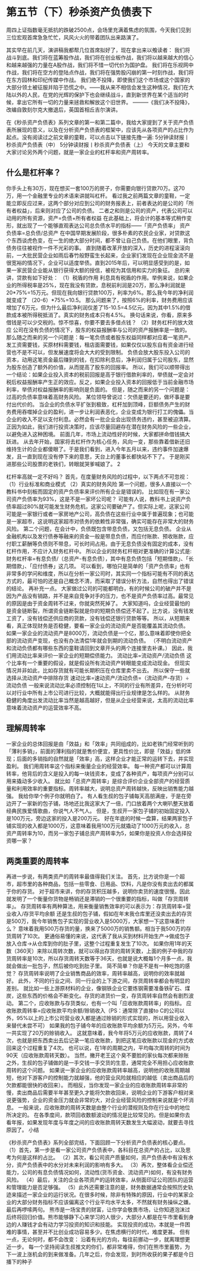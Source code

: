# 第五节（下）秒杀资产负债表下

周四上证指数毫无抵抗的跌破2500点，会场里充满着焦虑的氛围，今天我们见到三位宏观首席急急忙忙，风风火火的带着团队出来路演了。

其实早在前几天，演讲稿我都帮几位首席拟好了，现在拿出来以飧读者：
我们将战斗到底。我们将在蓝筹股作战，我们将在创业板作战，我们将以越来越大的信心和越来越强的力量在A股作战，我们将不惜一切代价为国护盘。
我们将在乐视网中作战，我们将在空方的登陆点作战，我们将在强势股闪崩的第一时刻作战，我们将在东方园林和印纪传媒中作战。
我们绝不投降，即使我们这个市场或这个国家的大部分领土被征服并陷于恐慌之中。——我从来不相信会发生这种情况，我们在大陆以外的人民，在党的光辉的保护下也会继续战斗，直到新世界在某个适当的时候，拿出它所有一切的力量来拯救和解放这个旧世界。
                         ———《我们决不投降》，改编自敦刻尔克大撤退后，英国首相丘吉尔演讲。

在《秒杀资产负债表》系列文章的第一和第二篇中，我给大家提到了关于资产负债表所展现的意义，以及在分析资产负债表的框架中，应该先从各项资产的占比作为起点。没有阅读过之前文章的童鞋，可以点击以下链接先撸一遍:
5分钟读财报丨秒杀资产负债表（中）
5分钟读财报丨秒杀资产负债表（上）
今天的文章主要和大家讨论另外两个问题，就是一家企业的杠杆率和资产周转率。
## 什么是杠杆率？
你手头上有30万，现在想买一套100万的房子，你需要向银行贷款70万。这70万，用一个金融里专业的术语来讲就叫杠杆。
看过我之前两篇文章的童鞋，一定能立即反应过来，这两个部分对应到公司的财务报表上，前者表达的是公司的「所有者权益」，后来则对应了公司的负债。
二者之和则是公司的资产，代表公司可以动用的所有资源，资产=负债+所有者权益
在此基础上，将会计的基本等式稍作变形，就出现了一个能够直观表达公司总负债水平的指标——「资产负债率」
资产负债率=总负债/总资产
在中国早期发展阶段，很多朴素的农民企业家，对贷款这个东西谈虎色变，在一生的绝大部分时间，都不曾让自己负债。在他们眼里，背负债务往往被视作一件不光彩的事。
直到随着改革开放的深入，历史的进程滚滚向前，一大批民营企业如雨后春竹般野蛮生长起来，企业家们发现在企业现金流不是很宽裕的情况下，企业可以适度举债。直到2015年后，可以明显感受到的是，如果一家民营企业能从银行获得大额的授信，被视为其信用和实力的象征。
总的来讲，贷款有如下好处：
（1）税盾的作用
利息具有税盾的作用。举例来说，如果企业的所得税率是25%，现在我没有贷款，息税前利润是20万，那么净利润就是20*75%=15万元。但现在我向银行贷款100万，利率为6%。那么我今年的净利润就变成了 （20-6）*75%=10.5。
那么问题来了，按照6%的利率，财务费用应该增加了6万元，但为什么最后净利润仅差了15-10.5=4.5亿元。因为其中1.5%的借款成本被所得税抵消了。真实的财务成本只有4.5%。
换句话来说，你看，原来多借钱是可以少交税的。惊不惊喜，你要不要去多借点钱？
（2）财务杠杆的放大效应
公司在没有负债的情况下，股东的权益报酬率与公司的资产报酬率是一致的。那么随之而来的另一个问题是：每一笔负债或者股东权益同样都对应着一笔资产。
发工资需要钱，买原材料需要钱，租店面需要钱，如果仅仅以股东自有资金进行经营也不是不可以，但发展速度将会大大的受到限制。
负债会放大股东投入公司的资本，动用这笔资金最后赚到的钱，在扣除利息后，净利润归属于公司股东，显然为股东创造了额外的价值，从而提高了股东的回报率。
所以，我们可以顺带得出一个结论：如果企业投入资本的税前回报是高于银行借款利率的，举债就一定会对税后权益报酬率产生正的效应。反之，如果企业投入资本的回报低于当前金融市场利率，举债对权益报酬率的影响则是负面的。
但是，随之而来的另一个问题是：过高的负债率意味着高财务风险。
某位领导曾说过：欠债是要还的，做坏事是要付出代价的。
当企业的负债水平扩张到极致，杠杆加到顶峰，巨额债务产生的财务费用吞噬掉企业的盈利，进一步让利润表恶化，企业变成为银行打工的傀儡。当企业的收入不足以支付利息。必然会有一批企业会出现债务违约，甚至被迫清算。
正因为如此，我们进行投资决策时，应该尽量回避存在潜在财务风险的一些企业，以避免进入这种困境。
前面几年，市场上流动性好的时候，大家都拼命借钱搞大跃进。
从去年开始，国家将去杠杆作为核心任务，风向一变，那些靠着借新还旧维持生计的企业都傻眼了。于是我们看到，进入今年五月以来，违约事件加速爆发，且一直到现在没有停下来的意思，天台上的董事长都快站不下了。
于是刚买进那些公司股票的老铁们，转眼就哭爹喊娘了。
2

杠杆率高就一定不好吗？
首先，在度量财务风险的过程中，以下两点不可忽视：
（1）行业标准和商业模式
（2）真实的财务风险
第一个问题，很多人直接以一个教科书中刻板而固定的资产负债率来评价所有企业是错误的。
比如现在有一家公司资产负债率为93%，这是不是一家坏公司呢？
可能有人说，教科书上说资产负债率超过80%就可能发生财务危机，这家公司要破产了。但实际上呢，这家公司可能是一家银行或者一家房地产公司，高负债在这些行业中属于普遍现象；也可能是一家超市，这说明这家超市对债务的依赖性非常强，确实可能存在非常大的财务风险。
第二个问题，在会计中，负债既包含带息负债，又包括无息负债。
企业从金融机构以及发行债券等融来的资金一般是带息负债，而应付账款、预收账款，应付职工薪酬等负债则不带息，可长时间占用。由于无息负债没有固定的成本，没有杠杆作用，不应计入财务杠杆中。
所以企业的财务杠杆相对更准确的计算公式是:
财务杠杆率=有息负债/（总资产-有息负债），其中有息负债包括「短期借款」、「长期借款」、「应付债券」这几项。
可以看到，哪怕只是简单的「资产负债率」也有非常多的学问和维度，所以在分析一家公司时，其实同一个指标可能有不同的表达方式的，最可怕的还是自己概念不清，而采取了错误分析方法，自然也得出了错误的结论。
再补充一点。
大家做过公司的可能都明白，有的时候公司的破产并不是因为产品没有销路，并不是来自竞争对手的压力，也不是资产负债率过高。最常见的原因是由于资金周转不过来，你就突然死掉了。
大家知道吗，企业经营最怕的是资金链断裂，所谓资金链断裂就是你的短期负债偿还不起了。比方说，没有钱发工资了，没有钱偿还供应商的货款，没有钱偿还银行贷款等等。
所以，从短期来看，真正体现财务是否稳健，要看一家企业的流动资产是否能覆盖其流动负债。
如果一家企业的流动资产是8000万，流动负债是一个亿，那么意味着即使你把全部的流动资产变现，也没有办法清偿1年就会到期的流动负债。
（不明白流动资产和流动负债都有哪些东西的童鞋请回到文章开头的两个连接里去补课。）
因此，我们用流动比率来评价一家企业的短期偿债能力。
流动比率=流动资产/流动负债
这个比率有一个重要的假设，就是假设所有流动资产转眼能变成流动现金。
但现实情况并非如此，比如存货就有可能长期积压在仓库里卖不出去。
所以保守一些就选择从流动资产中排除存货
速动比率=速动资产/流动负债=（流动资产-存货）÷流动负债
一般来说流动比率必须控制在1以上，不同的行业有所差异，在分析时可以对行业中所有上市公司进行比较，大概就能得出行业规律是怎么样的。
从财务稳健的角度出发流动比率当然是越高越好，但是从企业经营来说，太高的流动比率意味着流动资产的运营效率不高。
## 理解周转率
一家企业的总体回报是由「效益」和「效率」共同组成的，比如老铁门经常听到的「薄利多销」，前面的薄利指的就是售价便宜，更具性价比，即是「效益」低的体现；后面的多销指的自然就是「效率」高，这样企业才能正常的运转下去，并实现盈利。
我们用周转率这个指标来衡量企业的经营效率。
每一种资产都可以计算周转率，他背后的含义是投入的每一块钱资本，变成了各种资产，每项资产分别可以用来撬动多少收入。
就比如「总资产周转率」是综合评价企业全部资产的经营质量和利用效率的重要指标。周转率越大，说明总资产周转越快，反映出销售能力越强。
我给你举个例子你就明白了。
有人看生叔的包子铺每天高朋满座，于是在旁边开了一家新的包子铺，场地还比我这家大了一倍，门口放着两个大喇叭整天放着经典民族爱情歌曲，你说气人不气人。
但是，生叔开一家包子铺的初始固定投入是100万元，旁边这家的投入是200万元。
好在年底的时候一盘算，结果两家包子铺实现的收入都是1000万，这意味着我用100万元就撬动了1000万元的收入，总资产周转率为10，而另一家包子铺总资产周转率为5，如果你是投资人你会选择投资哪一家？
## 两类重要的周转率
再进一步说，有两类资产的周转率最值得我们关注。
首先，比方说你是一个超市，超市里的各种商品，包括一些零食、日用品、饮料，凡是你没有卖出去的都属于你的存货。
对于超市来讲，你的存货积压越多，说明你卖货的速度很慢。因此就发明了一个衡量你货物是畅销还是滞销的一个很重要的指标，叫做「存货周转率」。
存货周转率有两种算法，用来衡量销售效率的可以表示为：存货周转率=营业收入/存货平均余额
还是生叔的包子铺，假如在年末我仓库里还没卖出去的存货是500万，我今年销售包子实现的营业收入是5000万，大家想一下这意味着什么？
意味着我用500万存货的量，换来了5000万的销售额。相当于我500万的存货周转了10次。
更通俗易懂的来说，这代表了我从买到材料开始生产→做成包子放入仓库→从仓库到你的肚子里，这整个过程重复发生了10次。
如果你用1年的天数（360天）来除以周转次数，就可以得出存货的周转天数，上面的例子中我的存货周转率是10次，所以存货周转天数等于36天，也就是说大概每1个月多一点，我就会做出一批包子，然后被你吃到肚子里。
简不简单？你是不是有一种吃饱的感觉？
存货周转率说明了企业销售商品的效率，周转率越高，说明你的效率就越好。
此外，不同的行业之间、同一行业的上下游之间，存货周转率都会有明显的差别。
就比如一些上游原材料的企业，像钢铁企业它要炼钢需要准备铁矿石、煤炭，这些东西的价格会不断变化。存货的进货价一变，存货周转率自然会有剧烈波动。
第二个，应收账款与存货类似，也有一个叫「应收账款周转率」的指标。
应收账款周转率=应收账款平均余额/赊销收入（PS：通常除了直接to C的公司以外，95%以上的上市公司营业收入都是通过赊销的形式实现的，所以用营业收入来替代未尝不可）
如果我的包子铺今年的应收账款平均余额为5万元。另外，今年一共实现了20万的赊销收入。
这就意味着，我今年将5万元的应收账款，周转了4次，也就是把东西卖出去后记录一笔应收账款，到把这笔应收账款以现金的方式收回来这个过程重复了4次。
也可以说，在1年的周期之内，平均每次周转的时间为90天（应收账款周转天数）。
当然，撇开老王这个臭不要脸的家伙每次都来赊账之外，生叔的包子铺做的是一手交钱一手交货的生意，通常完全不用担心应收账款周转的这个问题。
如果说一家企业的应收账款周转率越高，说明他的收账周期越短，他对下游客户的控制能力就越强，他的营业风险就相应的越低（卖出商品后的欠款都能很快的收回来）。
而相反，当你发现一家企业的应收账款周转率非常的慢，卖出商品后需要半年甚至更久才能将欠款收回来，说明企业的下游客户相对来说更强势，企业的资金压力就会非常的大，对企业经营风险的控制来说就是个坏消息。
一般来说，应收账款的周转天数是由整个行业的潜规则及你在行业中的地位所决定的。
在各季度间，款项回收数额波动的情况是比较常见的。但是如果你去看年报，如果发现年度与年度之间的应收账款周转天数发生大幅波动，就要去寻找原因了。
小结

《秒杀资产负债表》系列全部完结，下面回顾一下分析资产负债表的核心要点。
（1）首先，第一步是看一家公司资产负债表中，各科目在总资产的占比，以及思考为何是这样的占比。
（2）其次，看公司资产质量如何，资产负债表中有没有水分，资产负债表中的水分对未来利润的影响有多大。
（3）再次，整体看企业偿还能力，公司的有息负债情况如何，流动性(货币资金、流动资产)如何，有没有财务风险。 
（4）最后，关注的企业各项资产的运转效率，从侧面印证公司团队的运营和管理能力是否足够强。 
（5）此外还需要注意的是，财务数据通常会按照历史轨迹来描述一家企业的运行状况。在很多时候，除非有特殊的原因，行业中的某家企业的大部分财务指标不应该偏离这个行业平均水平太多，不然就有财务操纵之嫌。
最后再啰嗦两句。
熊市是一场宝贵的财富，让你学会敬畏市场，让你知道泡沫过后终将回归价值。熊市能够静下心来学习的人很少，大部分人都是在牛市里看到身边的人赚钱才会有动力学习投资的知识和技能。
实现投资的成功，本就是一件困难的事情，甚至并不比创业成功容易多少。在焦虑横行的时代，难度更甚。
但有一点，无论何时，都不会改变：
沿着有光的方向，每往前挪动一步，就离理想更近一步。
每一个坚持阅读生叔推文的你们，都非常难得，你们在熊市里蓄势，为下一波上涨机会的到来做准备。几年之后，你会发现，到时所收获的果子都是今日播下的种子

